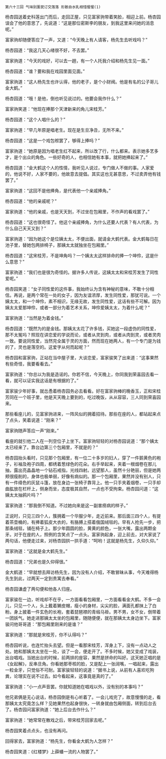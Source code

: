     第六十三回 气味别薰莸订交落落 形骸自水乳相惜惺惺(1) 

   杨杏园送着史科莲出门而后，走回正屋，只见富家驹带着笑脸，相迎上前。杨杏园误会了他的意思了，先说道：“这是那位密斯李的朋友，到我这里来问她的消息呢。”

   富家驹却随便答应了一声，又道：“今天晚上有人请客，杨先生去听戏吗？”

   杨杏园道：“我这几天心绪很不好，不去罢。”

   富家驹道：“今天的戏好，可以去一趟，有一个人托我介绍和杨先生见一面。”

   杨杏园道：“谁？要和我在戏园里面见面。”

   富家驹道：“这人杨先生也许认得，他的老子，是个小财阀。他是有名的公子哥儿金大鹤。”

   杨杏园道：“哦！是他，倒也听见说过的。他要会我作什么？”

   富家驹笑道：“他现在捧那个天津新来的角儿宋桂芳。”

   杨杏园道：“这个人唱什么的？”

   富家驹道：“早几年原是唱老生。现在是生旦净丑，无所不来。”

   杨杏园道：“这是一个戏包袱罢了，够得上捧吗？”

   富家驹道：“她原是因为唱老生红不起来，所以改了行，什么都来。表示她多艺多才，是个出众的角色。一些好奇的人，也相信她有本事，就把她捧起来了。”

   杨杏园道：“金大鹤这个人的性情，我听见人说过，专门做人不做的事。人家爱的，他说不好，人家不要的，他故意去提倡。其实这也无甚意思，不过卖弄他有钱罢了。”

   富家驹道：“这回不是他捧角，是代表他一个亲戚捧角。”

   杨杏园道：“他的亲戚呢？”

   富家驹道：“他的亲戚，也是天天到，不过坐在包厢里，不作声的看戏罢了。”

   杨杏园道：“这也很奇怪了。他这个亲戚捧角，为什么还要人代表？有人代表，为什么自己天天又到？”

   富家驹道：“因为她这个是位姨太太，不便出面，就请金大鹤代表。金大鹤每日在池子里，替她包两排椅子，那姨太太就独坐在包厢里。”

   杨杏园道：“这宋桂芳，不是坤角吗？一个姨太太这样排命的捧一个坤伶，这是什么意思？”

   富家驹道：“我们也是很为奇怪的。据许多人传说，这姨太太和宋桂芳发生了同性爱呢。”

   杨杏园笑道：“女子同性爱的这件事，我始终认为含有神秘的意味，不敢十分相信。再说，是两个常在一处的女子，因为友谊浓厚，发生同性爱，那犹可说。一个姨太太，和一个坤伶，素不相识，无缘无故，发生同性爱，这话有些不可解。因为姨太太爱那坤伶，或者一部分为着艺术关系，坤伶爱姨太太，为着什么呢？”

   富家驹道：“当然是为着金钱。”

   杨杏园道：“既然为的是金钱。那姨太太花了许多钱，买她这一段虚伪的同性爱，那不太冤吗？照现在讲恋爱的学说而论，或者从灵到肉，或者从肉到灵，或者灵肉一致。要说同性爱，当然完全属于灵的方面，然而现在她两人，有一个专门是为钱的了，灵也是落空的。这爱字从何而起呢？”

   杨杏园和富家驹，正站在当中屋子里，大谈恋爱，富家骏笑了出来道：“这事果然有些奇怪，我要看看去。”

   富家驹道：“你总以为我是造谣的。你若不信，今天晚上，你同我到荣喜园去看一看，就可以证实我这话是有根据的了。”

   富家骏少年好事，就怂恿着杨杏园务必去看看。好在富家驹棒的晚香玉，正和宋桂芳同在一个班子里，他是天天晚上要到的，吃过晚饭，从从容容，三人同到荣喜园来。

   那些看座儿的，见富家驹进来，一阵风似的拥着招待。那些在座的人，都站起来点了点头，笑着说道：“刚来？”

   富家驹随声答应一声“刚来。”

   看座的就引他二人在一列空位子上坐下。富家驹轻轻的对杨杏园说道：“那个姨太太已经来了。靠台边第三个包厢里，不就是的？”

   杨杏园抬头看时，只见那个包厢里，有一位二十多岁的妇人，穿了一件鹅黄色的袍子，衫袖及袍子四周，都绣着葱绿色的花朵。右手举起来，夹着一根烟卷在那儿抽，露出亮晶晶地一个钻石戒指，光线四射。远望那人，虽然十分艳丽，但是她两颊很瘦削的，身体也极单弱，好像有病似的。那一个包厢里，果然并没有别人，只有一件绛色的灰鼠斗篷，放在身边一张椅子靠背上。他一只手夹着烟卷，一只手却曲肱放在栏杆上，侧身而坐，态度极其自然，一点也不受拘束。杨杏园问道：“这姨太太抽鸦片吗？”

   富家驹道：“那我倒不知道。不过她向来是这一副害痨病的样子。”

   正说时，只见三四个人，簇拥着一个华服少年，走近前来。那后面三四个人，有提着茶壶桶的，有捧着狐皮大衣的，有胳膊上搭着俄国绒毯的。早有人抢先一步，把那条绒毯，铺在椅子上。那少年圆圆的脸，黄黄的颜色，一张大嘴，露出两颗金牙。对于在座的人，照例的含笑点了一点头。富家驹起身，迎上前去，对大家说了两句话，他便走过来，对杨杏园拱一拱手道：“呵哟！这就是杨先生，久仰久仰。”

   富家驹道：“这就是金大鹤先生。”

   杨杏园道：“兄弟也是久仰得很。”

   金大鹤道：“早就想去拜访杨先生，因为没有人介绍，不敢冒昧从事，今天难得杨先生到此，过两天一定到贵寓去奉看。”

   杨杏园谦虚了两句便和他各人归座。

   富家骏在一边，听戏却不在乎，一方面看看包厢里，一方面看看金大鹤。不多一会儿，只见一个人，头上戴着獭皮帽，瘦小的身材，尖尖的脸，满面孔都抹上了白粉。身上披着一件玄色的长袍，套着琵琶襟的青缎马褂。男不男，女不女，倒带着一团妖气。她走进那姨太太坐的包厢里，随随便便，就在那姨太太身边坐下。富家骏问他哥哥道：“那包厢里刚来的是谁？”

   富家驹道：“那就是宋桂芳，你不认得吗？”

   杨杏园听说，也连忙抬头去望。但是一看那宋桂芳，浑身上下，没有一点动人之处。她和那姨太太坐在一处，谈了一会，便走开了。不多时候，她又变成了戏装，出台唱戏。当她出台的时候，前两排的座容，果然是拼命的叫好。这天她正唱的是《女起解》，反串旦角。你看她那枣核的脸，又是配上一张阔嘴，一唱起来，露出一粒金牙，只觉俗不可耐。富家骏轻轻的说道：“据书上说，从前有人喜欢吃狗粪，论理实在说不过去。如今看起来，这事竟是真的了。”

   富家驹道：“小一点声音罢。你就知道她在唱戏以外，没有别的本事吗？”

   他兄弟俩是无心说话，杨杏园倒是有心听着了。一会儿戏完了，故意慢慢的走，看那姨太太究竟怎么样？见她果然也起身很快，一转身就由包厢侧面，转到后台去了。杨杏园问富家驹道：“她上后台去作什么？”

   富家驹道：“她常常在散戏之后，带宋桂芳回家去呢。”

   杨杏园笑着点点头，也没有再问。

   回得家去，富家驹道：“杨先生，你看金大鹤为人怎样？”

   杨杏园笑道：《红楼梦》上薛蟠一流的人物罢了。”

